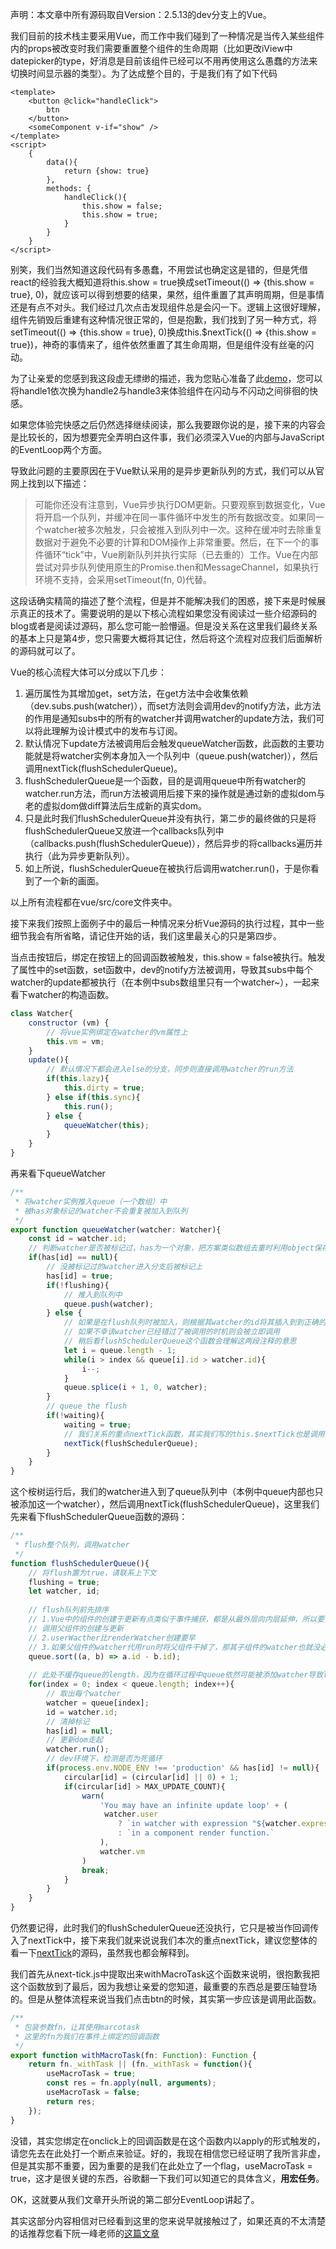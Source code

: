 声明：本文章中所有源码取自Version：2.5.13的dev分支上的Vue。

我们目前的技术栈主要采用Vue，而工作中我们碰到了一种情况是当传入某些组件内的props被改变时我们需要重置整个组件的生命周期（比如更改iView中datepicker的type，好消息是目前该组件已经可以不用再使用这么愚蠢的方法来切换时间显示器的类型）。为了达成整个目的，于是我们有了如下代码

```vue
<template>
	<button @click="handleClick">
        btn
    </button>
	<someComponent v-if="show" />
</template>
<script>
    {
        data(){
            return {show: true}
        },
        methods: {
            handleClick(){
                this.show = false;
                this.show = true;
            }
        }
    }
</script>
```

别笑，我们当然知道这段代码有多愚蠢，不用尝试也确定这是错的，但是凭借react的经验我大概知道将this.show = true换成setTimeout(() => {this.show = true}, 0)，就应该可以得到想要的结果，果然，组件重置了其声明周期，但是事情还是有点不对头。我们经过几次点击发现组件总是会闪一下。逻辑上这很好理解，组件先销毁后重建有这种情况很正常的，但是抱歉，我们找到了另一种方式，将setTimeout(() => {this.show = true}, 0)换成this.$nextTick(() => {this.show = true})，神奇的事情来了，组件依然重置了其生命周期，但是组件没有丝毫的闪动。

为了让亲爱的您感到我这段虚无缥缈的描述，我为您贴心准备了此[demo](https://jsfiddle.net/25fdgLgr/14/)，您可以将handle1依次换为handle2与handle3来体验组件在闪动与不闪动之间徘徊的快感。

如果您体验完快感之后仍然选择继续阅读，那么我要跟你说的是，接下来的内容会是比较长的，因为想要完全弄明白这件事，我们必须深入Vue的内部与JavaScript的EventLoop两个方面。

导致此问题的主要原因在于Vue默认采用的是异步更新队列的方式，我们可以从官网上找到以下描述：

> 可能你还没有注意到，Vue异步执行DOM更新。只要观察到数据变化，Vue将开启一个队列，并缓冲在同一事件循环中发生的所有数据改变。如果同一个watcher被多次触发，只会被推入到队列中一次。这种在缓冲时去除重复数据对于避免不必要的计算和DOM操作上非常重要。然后，在下一个的事件循环“tick”中，Vue刷新队列并执行实际（已去重的）工作。Vue在内部尝试对异步队列使用原生的Promise.then和MessageChannel，如果执行环境不支持，会采用setTimeout(fn, 0)代替。

这段话确实精简的描述了整个流程，但是并不能解决我们的困惑，接下来是时候展示真正的技术了。需要说明的是以下核心流程如果您没有阅读过一些介绍源码的blog或者是阅读过源码，那么您可能一脸懵逼。但是没关系在这里我们最终关系的基本上只是第4步，您只需要大概将其记住，然后将这个流程对应我们后面解析的源码就可以了。

Vue的核心流程大体可以分成以下几步：

1. 遍历属性为其增加get，set方法，在get方法中会收集依赖（dev.subs.push(watcher)），而set方法则会调用dev的notify方法，此方法的作用是通知subs中的所有的watcher并调用watcher的update方法，我们可以将此理解为设计模式中的发布与订阅。
2. 默认情况下update方法被调用后会触发queueWatcher函数，此函数的主要功能就是将watcher实例本身加入一个队列中（queue.push(watcher)），然后调用nextTick(flushSchedulerQueue)。
3. flushSchedulerQueue是一个函数，目的是调用queue中所有watcher的watcher.run方法，而run方法被调用后接下来的操作就是通过新的虚拟dom与老的虚拟dom做diff算法后生成新的真实dom。
4. 只是此时我们flushSchedulerQueue并没有执行，第二步的最终做的只是将flushSchedulerQueue又放进一个callbacks队列中（callbacks.push(flushSchedulerQueue)），然后异步的将callbacks遍历并执行（此为异步更新队列）。
5. 如上所说，flushSchedulerQueue在被执行后调用watcher.run()，于是你看到了一个新的画面。

以上所有流程都在vue/src/core文件夹中。

接下来我们按照上面例子中的最后一种情况来分析Vue源码的执行过程，其中一些细节我会有所省略，请记住开始的话，我们这里最关心的只是第四步。

当点击按钮后，绑定在按钮上的回调函数被触发，this.show = false被执行。触发了属性中的set函数，set函数中，dev的notify方法被调用，导致其subs中每个watcher的update都被执行（在本例中subs数组里只有一个watcher~），一起来看下watcher的构造函数。

```javascript
class Watcher{
    constructor (vm) {
        // 将vue实例绑定在watcher的vm属性上
        this.vm = vm;
    }
    update(){
        // 默认情况下都会进入else的分支，同步则直接调用watcher的run方法
        if(this.lazy){
            this.dirty = true;
        } else if(this.sync){
            this.run();
        } else {
            queueWatcher(this);
        }
    }
}
```

再来看下queueWatcher

```javascript
/**
 * 将watcher实例推入queue（一个数组）中
 * 被has对象标记的watcher不会重复被加入到队列
 */
export function queueWatcher(watcher: Watcher){
    const id = watcher.id;
    // 判断watcher是否被标记过，has为一个对象，把方案类似数组去重时利用object保存数组
    if(has[id] == null){
        // 没被标记过的watcher进入分支后被标记上
        has[id] = true;
        if(!flushing){
            // 推入到队列中
            queue.push(watcher);
        } else {
            // 如果是在flush队列时被加入，则根据其watcher的id将其插入到到正确的位置
            // 如果不幸该watcher已经错过了被调用的时机则会被立即调用
            // 稍后看flushSchedulerQueue这个函数会理解这两段注释的意思
            let i = queue.length - 1;
            while(i > index && queue[i].id > watcher.id){
                i--;
            }
            queue.splice(i + 1, 0, watcher);
        }
        // queue the flush
        if(!waiting){
            waiting = true;
            // 我们关系的重点nextTick函数，其实我们写的this.$nextTick也是调用的此函数
            nextTick(flushSchedulerQueue);
        }
    }
}
```

这个桉树运行后，我们的watcher进入到了queue队列中（本例中queue内部也只被添加这一个watcher），然后调用nextTick(flushSchedulerQueue)，这里我们先来看下flushSchedulerQueue函数的源码：

```javascript
/**
 * flush整个队列，调用watcher
 */
function flushSchedulerQueue(){
    // 将flush置为true，请联系上下文
    flushing = true;
    let watcher, id;
    
    // flush队列前先排序
    // 1.Vue中的组件的创建于更新有点类似于事件捕获，都是从最外层向内层延伸，所以要先
    // 调用父组件的创建与更新
    // 2.userWacther比renderWatcher创建要早
    // 3.如果父组件的watcher代用run时将父组件干掉了，那其子组件的watcher也就没必要调用了
    queue.sort((a, b) => a.id - b.id);
    
    // 此处不缓存queue的length，因为在循环过程中queue依然可能被添加watcher导致length长度的改变
    for(index = 0; index < queue.length; index++){
        // 取出每个watcher
        watcher = queue[index];
        id = watcher.id;
        // 清掉标记
        has[id] = null;
        // 更新dom走起
        watcher.run();
        // dev环境下，检测是否为死循环
        if(process.env.NODE_ENV !== 'production' && has[id] != null){
            circular[id] = (circular[id] || 0) + 1;
            if(circular[id] > MAX_UPDATE_COUNT){
                warn(
                	'You may have an infinite update loop' + (
                     watcher.user
                        ? `in watcher with expression "${watcher.expression}"`
                        : `in a component render function.`
                    ),
                    watcher.vm
                )
                break;
            }
        }
    }
}
```

仍然要记得，此时我们的flushSchedulerQueue还没执行，它只是被当作回调传入了nextTick中，接下来我们就来说说我们本次的重点nextTick，建议您整体的看一下[nextTick](https://github.com/vuejs/vue/blob/dev/src/core/util/next-tick.js)的源码，虽然我也都会解释到。

我们首先从next-tick.js中提取出来withMacroTask这个函数来说明，很抱歉我把这个函数放到了最后，因为我想让亲爱的您知道，最重要的东西总是要压轴登场的。但是从整体流程来说当我们点击btn的时候，其实第一步应该是调用此函数。

```javascript
/**
 * 包装参数fn，让其使用marcotask
 * 这里的fn为我们在事件上绑定的回调函数
 */
export function withMacroTask(fn: Function): Function {
    return fn._withTask || (fn._withTask = function(){
        useMacroTask = true;
        const res = fn.apply(null, arguments);
        useMacroTask = false;
        return res;
    });
}
```

没错，其实您绑定在onclick上的回调函数是在这个函数内以apply的形式触发的，请您先去在此处打一个断点来验证。好的，我现在相信您已经证明了我所言非虚，但是其实那不重要，因为重要的是我们在此处立了一个flag，useMacroTask = true，这才是很关键的东西，谷歌翻一下我们可以知道它的具体含义，**用宏任务**。

OK，这就要从我们文章开头所说的第二部分EventLoop讲起了。

其实这部分内容相信对已经看到这里的您来说早就接触过了，如果还真的不太清楚的话推荐您看下阮一峰老师的[这篇文章](http://www.ruanyifeng.com/blog/2014/10/event-loop.html)